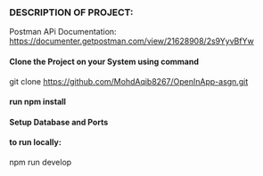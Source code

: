 ### DESCRIPTION OF PROJECT:
Postman APi Documentation: https://documenter.getpostman.com/view/21628908/2s9YyvBfYw

#### Clone the Project on your System using command
git clone https://github.com/MohdAqib8267/OpenInApp-asgn.git
#### run npm install
#### Setup Database and Ports
#### to run locally:
npm run develop
